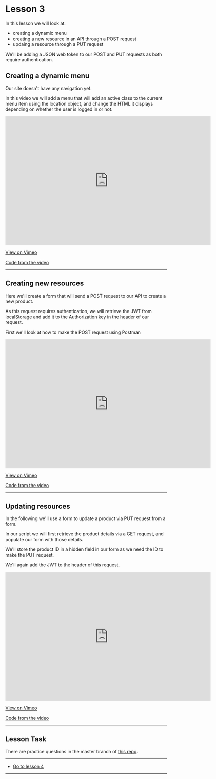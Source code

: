 # Lesson 3

In this lesson we will look at:

-   creating a dynamic menu
-   creating a new resource in an API through a POST request
-   updaing a resource through a PUT request

We'll be adding a JSON web token to our POST and PUT requests as both require authentication.

## Creating a dynamic menu

Our site doesn't have any navigation yet.

In this video we will add a menu that will add an active class to the current menu item using the location object, and change the HTML it displays depending on whether the user is logged in or not.

<iframe src="https://player.vimeo.com/video/461959625" width="640" height="400" frameborder="0" allow="autoplay; fullscreen" allowfullscreen></iframe>

<a href="https://vimeo.com/461959625/878b8d9467" target="_blank">View on Vimeo</a>

<a href="https://github.com/NoroffFEU/frontend-for-strapi-api/tree/step-4-dynamic-menu" target="_blank">Code from the video</a>

---

## Creating new resources

Here we'll create a form that will send a POST request to our API to create a new product.

As this request requires authentication, we will retrieve the JWT from localStorage and add it to the Authorization key in the header of our request.

First we'll look at how to make the POST request using Postman

<iframe src="https://player.vimeo.com/video/462113012" width="640" height="400" frameborder="0" allow="autoplay; fullscreen" allowfullscreen></iframe>

<a href="https://vimeo.com/462113012/d9bbaf17f9" target="_blank">View on Vimeo</a>

<a href="https://github.com/NoroffFEU/frontend-for-strapi-api/tree/step-5-post-request-form" target="_blank">Code from the video</a>

---

## Updating resources

In the following we'll use a form to update a product via PUT request from a form.

In our script we will first retrieve the product details via a GET request, and populate our form with those details.

We'll store the product ID in a hidden field in our form as we need the ID to make the PUT request.

We'll again add the JWT to the header of this request.

<iframe src="https://player.vimeo.com/video/462164343" width="640" height="400" frameborder="0" allow="autoplay; fullscreen" allowfullscreen></iframe>

<a href="https://vimeo.com/462164343/1060593015" target="_blank">View on Vimeo</a>

<a href="https://github.com/NoroffFEU/frontend-for-strapi-api/tree/step-6-put-request-form" target="_blank">Code from the video</a>

---

## Lesson Task

There are practice questions in the master branch of [this repo](https://github.com/NoroffFEU/lesson-task-js2-module3-lesson2).

---

-   [Go to lesson 4](4)

---

